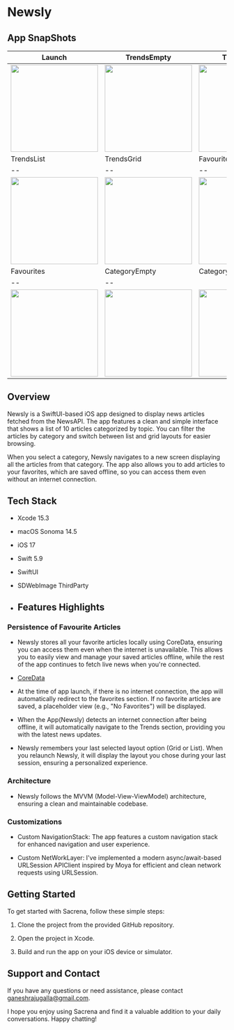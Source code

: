 # Newsly

## App SnapShots

| Launch | TrendsEmpty | TrendsError |
| -- | -- | -- |
| <img src="Secrena/Media/LaunchScreen.png" width="200"> | <img src="Secrena/Media/TrendsEmpty.png" width="200"> | <img src="Secrena/Media/TrendsError.png" width="200"> 
| TrendsList | TrendsGrid | FavouriteEmpty |
| -- | -- | -- |
| <img src="Secrena/Media/TrendsList.png" width="200"> | <img src="Secrena/Media/TrendsGrid.png" width="200"> | <img src="Secrena/Media/FavouriteEmpty.png" width="200">
| Favourites | CategoryEmpty | CategoryList 
| -- | -- 
| <img src="Secrena/Media/Favourites.png" width="200"> | <img src="Secrena/Media/CategoryEmpty.png" width="200"> | <img src="Secrena/Media/CategoryList.png" width="200">

## Overview

Newsly is a SwiftUI-based iOS app designed to display news articles fetched from the NewsAPI. The app features a clean and simple interface that shows a list of 10 articles categorized by topic. You can filter the articles by category and switch between list and grid layouts for easier browsing.

When you select a category, Newsly navigates to a new screen displaying all the articles from that category. The app also allows you to add articles to your favorites, which are saved offline, so you can access them even without an internet connection.

## Tech Stack

- Xcode 15.3
- macOS Sonoma 14.5
- iOS 17
- Swift 5.9
- SwiftUI
- SDWebImage ThirdParty

- ## Features Highlights

### Persistence of Favourite Articles

- Newsly stores all your favorite articles locally using CoreData, ensuring you can access them even when the internet is unavailable. This allows you to easily view and manage your saved articles offline, while the rest of the app continues to fetch live news when you're connected.
- [CoreData](https://developer.apple.com/documentation/coredata/)

- At the time of app launch, if there is no internet connection, the app will automatically redirect to the favorites section. If no favorite articles are saved, a placeholder view (e.g., "No Favorites") will be displayed.

- When the App(Newsly) detects an internet connection after being offline, it will automatically navigate to the Trends section, providing you with the latest news updates.

- Newsly remembers your last selected layout option (Grid or List). When you relaunch Newsly, it will display the layout you chose during your last session, ensuring a personalized experience.


### Architecture

- Newsly follows the MVVM (Model-View-ViewModel) architecture, ensuring a clean and maintainable codebase.

### Customizations
  
- Custom NavigationStack: The app features a custom navigation stack for enhanced navigation and user experience.

- Custom NetWorkLayer: I've implemented a modern async/await-based URLSession APIClient inspired by Moya for efficient and clean network requests using URLSession.

## Getting Started

To get started with Sacrena, follow these simple steps:

1. Clone the project from the provided GitHub repository.

2. Open the project in Xcode.

3. Build and run the app on your iOS device or simulator.


## Support and Contact

If you have any questions or need assistance, please contact ganeshrajugalla@gmail.com.

I hope you enjoy using Sacrena and find it a valuable addition to your daily conversations. Happy chatting!


